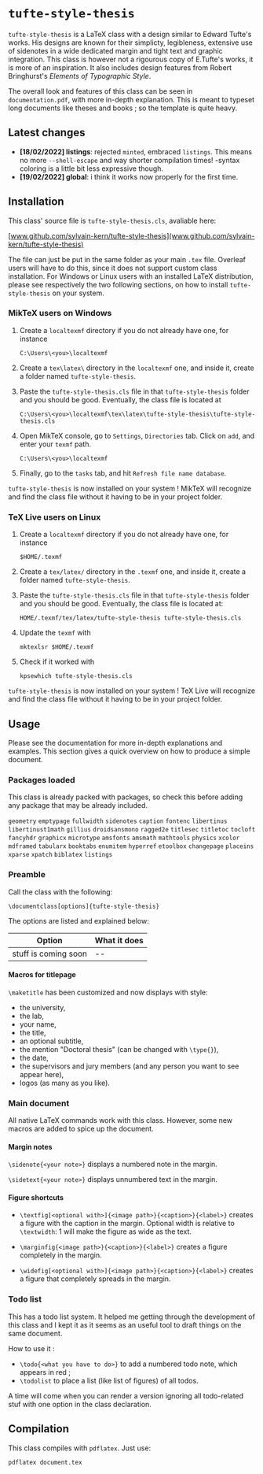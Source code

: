 # `tufte-style-thesis`

`tufte-style-thesis` is a LaTeX class with a design similar to Edward Tufte's works. His designs are known for their simplicty, legibleness, extensive use of sidenotes in a wide dedicated margin and tight text and graphic integration. This class is however not a rigourous copy of E.Tufte's works, it is more of an inspiration. It also includes design features from Robert Bringhurst's *Elements of Typographic Style*.

The overall look and features of this class can be seen in `documentation.pdf`, with more in-depth explanation. This is meant to typeset long documents like theses and books ; so the template is quite heavy.

## Latest changes

- **[18/02/2022] listings**: rejected `minted`, embraced `listings`. This means no more `--shell-escape` and way shorter compilation times! -syntax coloring is a little bit less expressive though.
- **[19/02/2022] global**: i think it works now properly for the first time.

## Installation

This class' source file is `tufte-style-thesis.cls`, avaliable here:

[www.github.com/sylvain-kern/tufte-style-thesis](www.github.com/sylvain-kern/tufte-style-thesis)

The file can just be put in the same folder as your main `.tex` file.
Overleaf users will have to do this, since it does not support custom
class installation. For Windows or Linux users with an installed LaTeX
distribution, please see respectively the two following sections, on how
to install `tufte-style-thesis` on your system.


###  MikTeX users on Windows

1.  Create a `localtexmf` directory if you do not already have one,
    for instance
    ```
    C:\Users\<you>\localtexmf
    ```

2.  Create a `tex\latex\` directory in the
    `localtexmf` one, and inside it, create a folder named `tufte-style-thesis`.

3.  Paste the `tufte-style-thesis.cls` file in that `tufte-style-thesis`
    folder and you should be good. Eventually, the class file is located at
    ```
    C:\Users\<you>\localtexmf\tex\latex\tufte-style-thesis\tufte-style-thesis.cls
    ```

4.  Open MikTeX console, go to `Settings`,
    `Directories` tab. Click on `add`, and enter your `texmf` path.
    ```
    C:\Users\<you>\localtexmf
    ```

5.  Finally, go to the `tasks` tab, and hit
    `Refresh file name database`.

`tufte-style-thesis` is now installed on your system ! MikTeX will recognize
and find the class file without it having to be in your project folder.

### TeX Live users on Linux

1.  Create a `localtexmf` directory if you do not already
    have one, for instance

    ```
    $HOME/.texmf
    ```

2.   Create a `tex/latex/` directory in the `.texmf` one,
    and inside it, create a folder named `tufte-style-thesis`.


3. Paste the `tufte-style-thesis.cls` file in that
    `tufte-style-thesis` folder and you should be good.
    Eventually, the class file is located at:

    ```
    HOME/.texmf/tex/latex/tufte-style-thesis tufte-style-thesis.cls
    ```

4.  Update the `texmf` with
    ```
    mktexlsr $HOME/.texmf
    ```

5.  Check if it worked with

    ```
    kpsewhich tufte-style-thesis.cls
    ```

`tufte-style-thesis` is now installed on your system ! TeX Live will
recognize and find the class file without it having to be in your
project folder.

## Usage

Please see the documentation for more in-depth explanations and examples. This section gives a quick overview on how to produce a simple document.

### Packages loaded

This class is already packed with packages, so check this before adding any package that may be already included.

`geometry` `emptypage` `fullwidth` `sidenotes` `caption` `fontenc` `libertinus` `libertinust1math` `gillius` `droidsansmono` `ragged2e` `titlesec` `titletoc` `tocloft` `fancyhdr` `graphicx` `microtype` `amsfonts` `amsmath` `mathtools` `physics` `xcolor` `mdframed` `tabularx` `booktabs` `enumitem` `hyperref` `etoolbox` `changepage` `placeins` `xparse` `xpatch` `biblatex` `listings`

### Preamble

Call the class with the following:
```
\documentclass[options]{tufte-style-thesis}
```

The options are listed and explained below:

| Option                | What it does      |
|---                    |---                |
| stuff is coming soon  |--                 |


#### Macros for titlepage

`\maketitle` has been customized and now displays with style:
-   the university,
-   the lab,
-   your name,
-   the title,
-   an optional subtitle,
-   the mention "Doctoral thesis" (can be changed with `\type{}`),
-   the date,
-   the supervisors and jury members (and any person you want to see appear here),
-   logos (as many as you like).


### Main document

All native LaTeX commands work with this class. However, some new macros are added to spice up the document.

#### Margin notes

`\sidenote{<your note>}` displays a numbered note in the margin.

`\sidetext{<your note>}` displays unnumbered text in the margin.

#### Figure shortcuts

- `\textfig[<optional with>]{<image path>}{<caption>}{<label>}` creates a figure with the caption in the margin. Optional width is relative to `\textwidth`: 1 will make the figure as wide as the text.

- `\marginfig{<image path>}{<caption>}{<label>}` creates a figure completely in the margin.

- `\widefig[<optional with>]{<image path>}{<caption>}{<label>}` creates a figure that completely spreads in the margin.


### Todo list

This has a todo list system. It helped me getting through the development of this class and I kept it as it seems as an useful tool to draft things on the same document.

How to use it :

-   `\todo{<what you have to do>}` to add a numbered todo note, which appears in red ;
-   `\todolist` to place a list (like list of figures) of all todos.

A time will come when you can render a version ignoring all todo-related stuf with one option in the class declaration.

## Compilation

This class compiles with `pdflatex`. Just use:

```
pdflatex document.tex
```
